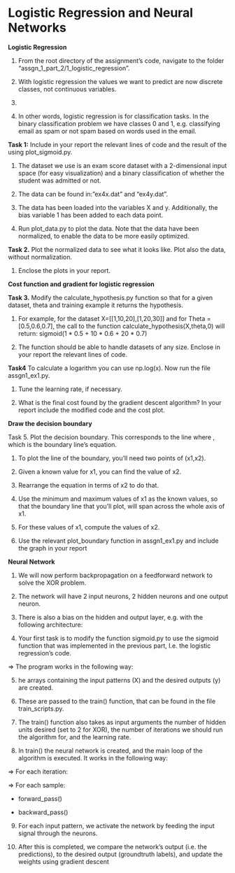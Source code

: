 # Logistic Regression and Neural Networks 

**Logistic Regression**

1) From the root directory of the assignment’s code, navigate to the folder “assgn_1_part_2/1_logistic_regression”.

2) With logistic regression the values we want to predict are now discrete classes, not continuous variables.
3) 
4) In other words, logistic regression is for classification tasks. In the binary classification problem we have classes 0 and 1, e.g.
classifying email as spam or not spam based on words used in the email. 

**Task 1:** Include in your report the relevant lines of code and the result of the using plot_sigmoid.py.

1) The dataset we use is an exam score dataset with a 2-dimensional input space (for easy visualization) and a binary classification of whether the student was admitted or not.

2) The data can be found in:”ex4x.dat” and “ex4y.dat”. 
3) The data has been loaded into the variables X and y. Additionally, the bias variable 1 has been added to each data point.

4) Run plot_data.py to plot the data. Note that the data have been normalized, to enable the data to be more easily
optimized.

**Task 2.** Plot the normalized data to see what it looks like. Plot also the data, without normalization.

1) Enclose the plots in your report.

**Cost function and gradient for logistic regression**

**Task 3.** Modify the calculate_hypothesis.py function so that for a given dataset, theta and training example it returns
the hypothesis.

1) For example, for the dataset X=[[1,10,20],[1,20,30]] and for Theta = [0.5,0.6,0.7], the call to the function calculate_hypothesis(X,theta,0) will return: sigmoid(1 * 0.5 + 10 * 0.6 + 20 * 0.7)

2) The function should be able to handle datasets of any size. Enclose in your report the relevant lines of code.

**Task4** To calculate a logarithm you can use np.log(x). Now run the file assgn1_ex1.py.

1) Tune the learning rate, if necessary.

2) What is the final cost found by the gradient descent algorithm? In your report include the modified code and the cost
plot.


 **Draw the decision boundary**
 
Task 5. Plot the decision boundary. This corresponds to the line where , which is the boundary line’s
equation.

1) To plot the line of the boundary, you’ll need two points of (x1,x2). 

2) Given a known value for x1, you can find the value of x2. 

3) Rearrange the equation in terms of x2 to do that.

4) Use the minimum and maximum values of x1 as the known values, so that the boundary line that you’ll plot, will span across the whole axis of x1. 

5) For these values of x1, compute the values of x2.

6) Use the relevant plot_boundary function in assgn1_ex1.py and include the graph in your report

**Neural Network**

1) We will now perform backpropagation on a feedforward network to solve the XOR problem.

2) The network will have 2 input neurons, 2 hidden neurons and one output neuron.

3) There is also a bias on the hidden and output layer, e.g. with the following architecture:

4) Your first task is to modify the function sigmoid.py to use the sigmoid function that was implemented in the previous
part, I.e. the logistic regression’s code.

=> The program works in the following way:

5) he arrays containing the input patterns (X) and the desired outputs (y) are created. 

6) These are passed to the train() function, that can be found in the file train_scripts.py. 

7) The train() function also takes as input arguments the number of hidden units desired (set to 2 for XOR), the number of iterations we should run the algorithm for, and the learning
rate.

8) In train() the neural network is created, and the main loop of the algorithm is executed. It works in the following way:

=> For each iteration:

=> For each sample:

 - forward_pass()
 
 - backward_pass()
 
9) For each input pattern, we activate the network by feeding the input signal through the neurons.

10) After this is completed, we compare the network’s output (i.e. the predictions), to the desired output (groundtruth labels), and
update the weights using gradient descent
